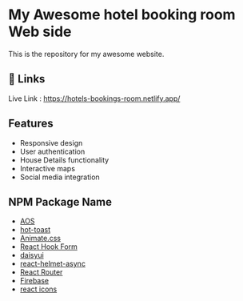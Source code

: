 
# My Awesome hotel booking room Web side

This is the repository for my awesome website.


## 🔗 Links
Live Link : https://hotels-bookings-room.netlify.app/


## Features

- Responsive design
- User authentication
- House Details functionality
- Interactive maps
- Social media integration





## NPM Package Name

 - [AOS](https://github.com/michalsnik/aos)
 - [hot-toast](https://github.com/timolins/react-hot-toast)
 - [Animate.css](https://animate.style/)
 - [React Hook Form](https://react-hook-form.com/)
 - [daisyui](https://daisyui.com/)
 - [react-helmet-async](https://www.npmjs.com/package/react-helmet-async)
 - [React Router](https://reactrouter.com/en/main/start/tutorial)
 - [Firebase](https://console.firebase.google.com/u/0/)
 - [react icons](https://react-icons.github.io/react-icons/)

